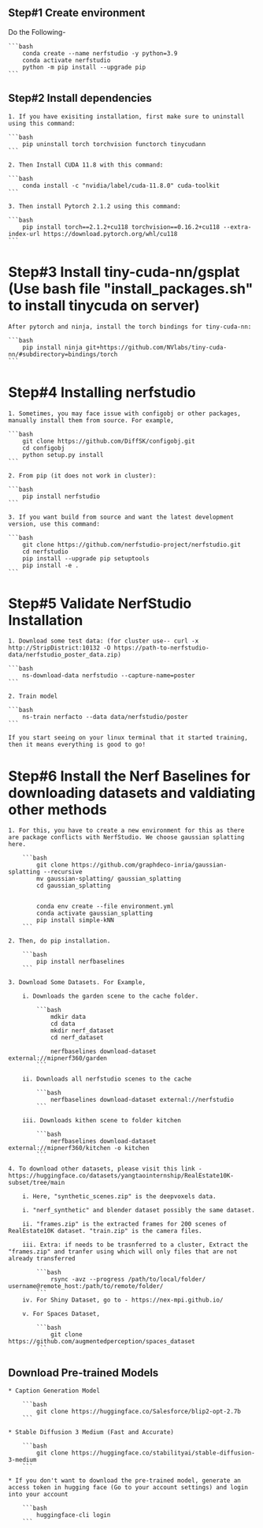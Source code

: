## Step#1 Create environment  

Do the Following-

    ```bash
        conda create --name nerfstudio -y python=3.9
        conda activate nerfstudio
        python -m pip install --upgrade pip
    ```

## Step#2 Install dependencies

    1. If you have exisiting installation, first make sure to uninstall using this command:

    ```bash
        pip uninstall torch torchvision functorch tinycudann
    ```

    2. Then Install CUDA 11.8 with this command:

    ```bash
        conda install -c "nvidia/label/cuda-11.8.0" cuda-toolkit
    ```

    3. Then install Pytorch 2.1.2 using this command:

    ```bash
        pip install torch==2.1.2+cu118 torchvision==0.16.2+cu118 --extra-index-url https://download.pytorch.org/whl/cu118
    ```

# Step#3 Install tiny-cuda-nn/gsplat (Use bash file "install_packages.sh" to install tinycuda on server)

    After pytorch and ninja, install the torch bindings for tiny-cuda-nn:

    ```bash
        pip install ninja git+https://github.com/NVlabs/tiny-cuda-nn/#subdirectory=bindings/torch
    ```

# Step#4 Installing nerfstudio

    1. Sometimes, you may face issue with configobj or other packages, manually install them from source. For example,

    ```bash
        git clone https://github.com/DiffSK/configobj.git
        cd configobj
        python setup.py install
    ```

    2. From pip (it does not work in cluster):

    ```bash
        pip install nerfstudio
    ```

    3. If you want build from source and want the latest development version, use this command:

    ```bash
        git clone https://github.com/nerfstudio-project/nerfstudio.git
        cd nerfstudio
        pip install --upgrade pip setuptools
        pip install -e .
    ```

# Step#5 Validate NerfStudio Installation


    1. Download some test data: (for cluster use-- curl -x http://StripDistrict:10132 -O https://path-to-nerfstudio-data/nerfstudio_poster_data.zip)

    ```bash
        ns-download-data nerfstudio --capture-name=poster           
    ```

    2. Train model

    ```bash
        ns-train nerfacto --data data/nerfstudio/poster
    ```

    If you start seeing on your linux terminal that it started training, then it means everything is good to go!


# Step#6 Install the Nerf Baselines for downloading datasets and valdiating other methods

    1. For this, you have to create a new environment for this as there are package conflicts with NerfStudio. We choose gaussian splatting here.

        ```bash
            git clone https://github.com/graphdeco-inria/gaussian-splatting --recursive
            mv gaussian-splatting/ gaussian_splatting
            cd gaussian_splatting


            conda env create --file environment.yml
            conda activate gaussian_splatting
            pip install simple-kNN
        ```

    2. Then, do pip installation.

        ```bash
            pip install nerfbaselines
        ```

    3. Download Some Datasets. For Example,

        i. Downloads the garden scene to the cache folder.

            ```bash
                mdkir data
                cd data
                mkdir nerf_dataset
                cd nerf_dataset
                
                nerfbaselines download-dataset external://mipnerf360/garden
            ```

        ii. Downloads all nerfstudio scenes to the cache

            ```bash
                nerfbaselines download-dataset external://nerfstudio
            ```

        iii. Downloads kithen scene to folder kitchen

            ```bash
                nerfbaselines download-dataset external://mipnerf360/kitchen -o kitchen
            ```

    4. To download other datasets, please visit this link - https://huggingface.co/datasets/yangtaointernship/RealEstate10K-subset/tree/main

        i. Here, "synthetic_scenes.zip" is the deepvoxels data.

        i. "nerf_synthetic" and blender dataset possibly the same dataset.
        
        ii. "frames.zip" is the extracted frames for 200 scenes of RealEstate10K dataset. "train.zip" is the camera files. 

        iii. Extra: if needs to be trasnferred to a cluster, Extract the "frames.zip" and tranfer using which will only files that are not already transferred

            ```bash
                rsync -avz --progress /path/to/local/folder/ username@remote_host:/path/to/remote/folder/
            ```
        iv. For Shiny Dataset, go to - https://nex-mpi.github.io/

        v. For Spaces Dataset, 

            ```bash
                git clone https://github.com/augmentedperception/spaces_dataset
            ```

## Download Pre-trained Models 

    * Caption Generation Model 

        ```bash
            git clone https://huggingface.co/Salesforce/blip2-opt-2.7b
        ```     

    * Stable Diffusion 3 Medium (Fast and Accurate)

        ```bash
            git clone https://huggingface.co/stabilityai/stable-diffusion-3-medium
        ```        

    * If you don't want to download the pre-trained model, generate an access token in hugging face (Go to your account settings) and login into your account 

        ```bash
            huggingface-cli login
        ``` 